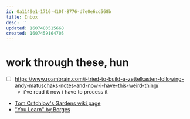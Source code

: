 ```yaml
---
id: 0a1149e1-1716-410f-8776-d7e0e6cd568b
title: Inbox
desc: ''
updated: 1607483515668
created: 1607459164705
---
```


# work through these, hun

- [ ] https://www.roambrain.com/i-tried-to-build-a-zettelkasten-following-andy-matuschaks-notes-and-now-i-have-this-weird-thing/
  - i've read it now i have to process it
- [Tom Critchlow's Gardens wiki page](https://tomcritchlow.com/wiki/wikis/)
- ["You Learn" by Borges](https://hellopoetry.com/poem/670010/you-learn-by-jorge-luis-borges/)
